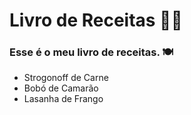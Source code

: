 #  Livro de Receitas 👨‍🍳

### Esse é o meu livro de receitas. 🍽

- Strogonoff de Carne
- Bobó de Camarão
- Lasanha de Frango
